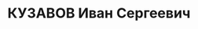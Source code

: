 ---
title: КУЗАВОВ Иван Сергеевич
description: "Род. в 1896, г. Тифлис, русский, б/п. Проживал: г. Ленинград, ул. Желябова,\
  \ д. 10, кв. 141. Инженер завода № 190 им. Жданова \n  Арестован 04.02.1937. Обв.\
  \ по ст. 58-7-8-11 УК РСФСР. Приговор: выездная сессия ВК ВС СССР в г. Ленинград,\
  \ 08.05.1937 – ВМН. Расстрелян 09.05.1937"
---